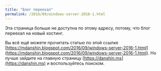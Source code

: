 ```yaml
---
title: "Блог переехал"
permalink: /2016/09/windows-server-2016-1.html
---
```

Эта страница больше не доступна по этому адресу, потому, что блог переехал на новый хостинг.

Вы всё ещё можете прочитать статью по этой ссылке [https://mdanshin.blogspot.com/2016/09/windows-server-2016-1.html](https://mdanshin.blogspot.com/2016/09/windows-server-2016-1.html). Но лучше зайдите на главную страницу [https://danshin.ms](https://danshin.ms) и воспользуйтесь поиском.
